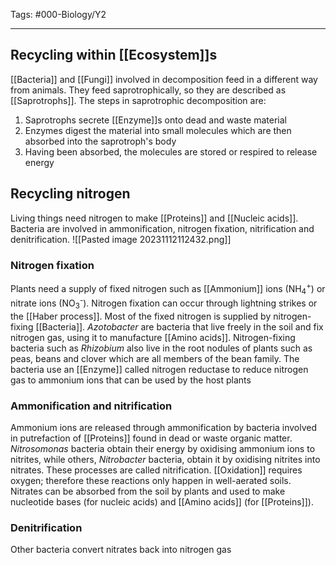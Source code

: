 Tags: #000-Biology/Y2

---
## Recycling within [[Ecosystem]]s
[[Bacteria]] and [[Fungi]] involved in decomposition feed in a different way from animals. They feed saprotrophically, so they are described as [[Saprotrophs]]. The steps in saprotrophic decomposition are:
1. Saprotrophs secrete [[Enzyme]]s onto dead and waste material
2. Enzymes digest the material into small molecules which are then absorbed into the saprotroph's body
3. Having been absorbed, the molecules are stored or respired to release energy

## Recycling nitrogen
Living things need nitrogen to make [[Proteins]] and [[Nucleic acids]]. Bacteria are involved in ammonification, nitrogen fixation, nitrification and denitrification.
![[Pasted image 20231112112432.png]]

### Nitrogen fixation
Plants need a supply of fixed nitrogen such as [[Ammonium]] ions (NH<sub>4</sub><sup>+</sup>) or nitrate ions (NO<sub>3</sub><sup>-</sup>). Nitrogen fixation can occur through lightning strikes or the [[Haber process]]. Most of the fixed nitrogen is supplied by nitrogen-fixing [[Bacteria]]. *Azotobacter* are bacteria that live freely in the soil and fix nitrogen gas, using it to manufacture [[Amino acids]]. Nitrogen-fixing bacteria such as *Rhizobium* also live in the root nodules of plants such as peas, beans and clover which are all members of the bean family. The bacteria use an [[Enzyme]] called nitrogen reductase to reduce nitrogen gas to ammonium ions that can be used by the host plants

### Ammonification and nitrification
Ammonium ions are released through ammonification by bacteria involved in putrefaction of [[Proteins]] found in dead or waste organic matter. *Nitrosomonas* bacteria obtain their energy by oxidising ammonium ions to nitrites, while others, *Nitrobacter* bacteria, obtain it by oxidising nitrites into nitrates. These processes are called nitrification.
[[Oxidation]] requires oxygen; therefore these reactions only happen in well-aerated soils.
Nitrates can be absorbed from the soil by plants and used to make nucleotide bases (for nucleic acids) and [[Amino acids]] (for [[Proteins]]).

### Denitrification
Other bacteria convert nitrates back into nitrogen gas